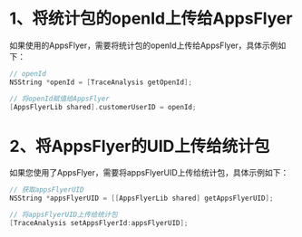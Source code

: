 # 1、将统计包的openId上传给AppsFlyer

如果使用的AppsFlyer，需要将统计包的openId上传给AppsFlyer，具体示例如下：

```objective-c
// openId
NSString *openId = [TraceAnalysis getOpenId];

// 将openId赋值给AppsFlyer
[AppsFlyerLib shared].customerUserID = openId;
```

# 2、将AppsFlyer的UID上传给统计包

如果您使用了AppsFlyer，需要将appsFlyerUID上传给统计包，具体示例如下：

```objective-c
// 获取appsFlyerUID
NSString *appsFlyerUID = [[AppsFlyerLib shared] getAppsFlyerUID];

// 将appsFlyerUID上传给统计包
[TraceAnalysis setAppsFlyerId:appsFlyerUID];
```

